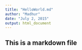 ```yaml
---
title: "HelloWorld.md"
author: "Madhur"
date: "July 2, 2015"
output: html_document
---
```



## This is a markdown file

